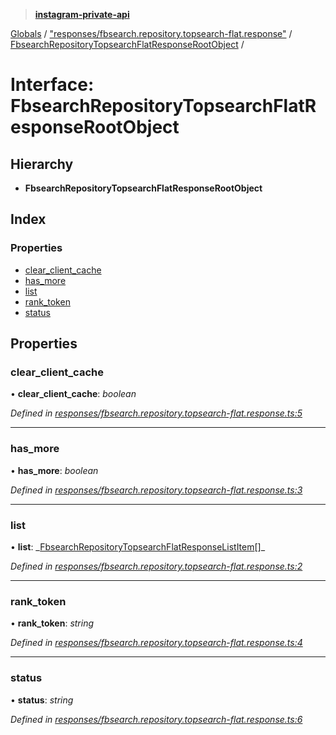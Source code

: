 > **[instagram-private-api](../README.md)**

[Globals](../README.md) / ["responses/fbsearch.repository.topsearch-flat.response"](../modules/_responses_fbsearch_repository_topsearch_flat_response_.md) / [FbsearchRepositoryTopsearchFlatResponseRootObject](_responses_fbsearch_repository_topsearch_flat_response_.fbsearchrepositorytopsearchflatresponserootobject.md) /

# Interface: FbsearchRepositoryTopsearchFlatResponseRootObject

## Hierarchy

- **FbsearchRepositoryTopsearchFlatResponseRootObject**

## Index

### Properties

- [clear_client_cache](_responses_fbsearch_repository_topsearch_flat_response_.fbsearchrepositorytopsearchflatresponserootobject.md#clear_client_cache)
- [has_more](_responses_fbsearch_repository_topsearch_flat_response_.fbsearchrepositorytopsearchflatresponserootobject.md#has_more)
- [list](_responses_fbsearch_repository_topsearch_flat_response_.fbsearchrepositorytopsearchflatresponserootobject.md#list)
- [rank_token](_responses_fbsearch_repository_topsearch_flat_response_.fbsearchrepositorytopsearchflatresponserootobject.md#rank_token)
- [status](_responses_fbsearch_repository_topsearch_flat_response_.fbsearchrepositorytopsearchflatresponserootobject.md#status)

## Properties

### clear_client_cache

• **clear_client_cache**: _boolean_

_Defined in [responses/fbsearch.repository.topsearch-flat.response.ts:5](https://github.com/realinstadude/instagram-private-api/blob/4ae8fec/src/responses/fbsearch.repository.topsearch-flat.response.ts#L5)_

---

### has_more

• **has_more**: _boolean_

_Defined in [responses/fbsearch.repository.topsearch-flat.response.ts:3](https://github.com/realinstadude/instagram-private-api/blob/4ae8fec/src/responses/fbsearch.repository.topsearch-flat.response.ts#L3)_

---

### list

• **list**: _[FbsearchRepositoryTopsearchFlatResponseListItem](\_responses_fbsearch_repository_topsearch_flat_response_.fbsearchrepositorytopsearchflatresponselistitem.md)[]\_

_Defined in [responses/fbsearch.repository.topsearch-flat.response.ts:2](https://github.com/realinstadude/instagram-private-api/blob/4ae8fec/src/responses/fbsearch.repository.topsearch-flat.response.ts#L2)_

---

### rank_token

• **rank_token**: _string_

_Defined in [responses/fbsearch.repository.topsearch-flat.response.ts:4](https://github.com/realinstadude/instagram-private-api/blob/4ae8fec/src/responses/fbsearch.repository.topsearch-flat.response.ts#L4)_

---

### status

• **status**: _string_

_Defined in [responses/fbsearch.repository.topsearch-flat.response.ts:6](https://github.com/realinstadude/instagram-private-api/blob/4ae8fec/src/responses/fbsearch.repository.topsearch-flat.response.ts#L6)_
